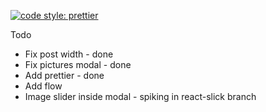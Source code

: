 [![code style: prettier](https://img.shields.io/badge/code_style-prettier-ff69b4.svg?style=flat-square)](https://github.com/prettier/prettier)

Todo

* Fix post width - done
* Fix pictures modal - done
* Add prettier - done
* Add flow
* Image slider inside modal - spiking in react-slick branch
